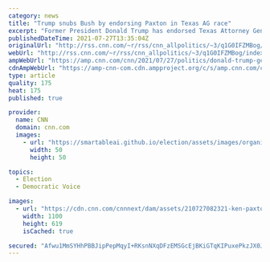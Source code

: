 ```yaml
---
category: news
title: "Trump snubs Bush by endorsing Paxton in Texas AG race"
excerpt: "Former President Donald Trump has endorsed Texas Attorney General Ken Paxton in his bid for re-election, snubbing George P. Bush despite his firm support after Trump has belittled some members of the Bush family.\n    \n"
publishedDateTime: 2021-07-27T13:35:04Z
originalUrl: "http://rss.cnn.com/~r/rss/cnn_allpolitics/~3/q1G0IFZMBog/index.html"
webUrl: "http://rss.cnn.com/~r/rss/cnn_allpolitics/~3/q1G0IFZMBog/index.html"
ampWebUrl: "https://amp.cnn.com/cnn/2021/07/27/politics/donald-trump-george-p-bush-ken-paxton-endorsement/index.html"
cdnAmpWebUrl: "https://amp-cnn-com.cdn.ampproject.org/c/s/amp.cnn.com/cnn/2021/07/27/politics/donald-trump-george-p-bush-ken-paxton-endorsement/index.html"
type: article
quality: 175
heat: 175
published: true

provider:
  name: CNN
  domain: cnn.com
  images:
    - url: "https://smartableai.github.io/election/assets/images/organizations/cnn.com-50x50.jpg"
      width: 50
      height: 50

topics:
  - Election
  - Democratic Voice

images:
  - url: "https://cdn.cnn.com/cnnnext/dam/assets/210727082321-ken-paxton-07-11-2021-super-tease.jpg"
    width: 1100
    height: 619
    isCached: true

secured: "Afwu1MmSYHhPBBJipPepMqyI+RKsnNXqDFzEMSGcEjBKiGTqKIPuxePkzJX0J8lZP43e+VkLhH9J1vEXHvQE2ATVt9D9ufVpsgBK6/cAwmtCK9dfDiX5GdnlyTVW400bUJDUhrCqOCKQ9GswAvqlbO7EMdp3piZiHjLPtMHAZMkL9zcDNq8UAYIqAQSCcPBUw0lN/mRGsNT6oRjIJ767ErppbqZelo01cOplCygQ8nc8oWnxEkHf16HxR6G8mqoBPufysEszDjVMJclzPigvHI7FJNwyelYSQ4NYDVt5SRHyiVxKxNwWDrb8DPEeBamBUwW4CR9zupAlqxeYO2Af/vhpvaxatLIU48DXhauGxDI=;hlIr3oGyQQ3ku5zkKQvOIQ=="
---
```


